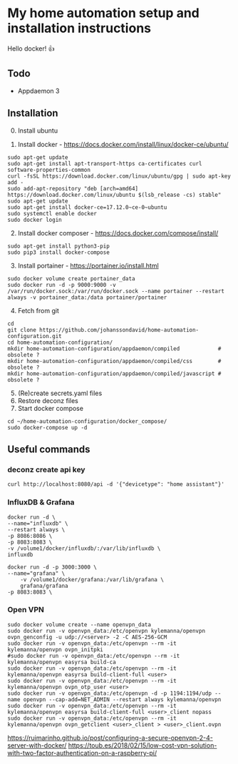 # My home automation setup and installation instructions
Hello docker! :thumbsup:

## Todo
* Appdaemon 3

## Installation
0. Install ubuntu

1. Install docker - https://docs.docker.com/install/linux/docker-ce/ubuntu/
```
sudo apt-get update
sudo apt-get install apt-transport-https ca-certificates curl software-properties-common
curl -fsSL https://download.docker.com/linux/ubuntu/gpg | sudo apt-key add -
sudo add-apt-repository "deb [arch=amd64] https://download.docker.com/linux/ubuntu $(lsb_release -cs) stable"
sudo apt-get update
sudo apt-get install docker-ce=17.12.0~ce-0~ubuntu
sudo systemctl enable docker
sudo docker login   
```
2. Install docker composer - https://docs.docker.com/compose/install/
```
sudo apt-get install python3-pip
sudo pip3 install docker-compose
```

3. Install portainer - https://portainer.io/install.html
```
sudo docker volume create portainer_data
sudo docker run -d -p 9000:9000 -v /var/run/docker.sock:/var/run/docker.sock --name portainer --restart always -v portainer_data:/data portainer/portainer
```

4. Fetch from git
```
cd
git clone https://github.com/johanssondavid/home-automation-configuration.git
cd home-automation-configuration/
mkdir home-automation-configuration/appdaemon/compiled            # obsolete ?
mkdir home-automation-configuration/appdaemon/compiled/css        # obsolete ?
mkdir home-automation-configuration/appdaemon/compiled/javascript # obsolete ?
```
5. (Re)create secrets.yaml files
6. Restore deconz files
6. Start docker compose

```
cd ~/home-automation-configuration/docker_compose/
sudo docker-compose up -d
```


## Useful commands

### deconz create api key
```
curl http://localhost:8080/api -d '{"devicetype": "home assistant"}'
```

### InfluxDB & Grafana
```
docker run -d \
--name="influxdb" \
--restart always \
-p 8086:8086 \
-p 8083:8083 \
-v /volume1/docker/influxdb/:/var/lib/influxdb \
influxdb
```

```
docker run -d -p 3000:3000 \
--name="grafana" \
    -v /volume1/docker/grafana:/var/lib/grafana \
    grafana/grafana
-p 8083:8083 \
```


### Open VPN
```
sudo docker volume create --name openvpn_data
sudo docker run -v openvpn_data:/etc/openvpn kylemanna/openvpn ovpn_genconfig -u udp://<server> -2 -C AES-256-GCM
sudo docker run -v openvpn_data:/etc/openvpn --rm -it kylemanna/openvpn ovpn_initpki
#sudo docker run -v openvpn_data:/etc/openvpn --rm -it kylemanna/openvpn easyrsa build-ca
sudo docker run -v openvpn_data:/etc/openvpn --rm -it kylemanna/openvpn easyrsa build-client-full <user>
sudo docker run -v openvpn_data:/etc/openvpn --rm -it kylemanna/openvpn ovpn_otp_user <user>
sudo docker run -v openvpn_data:/etc/openvpn -d -p 1194:1194/udp --name openvpn --cap-add=NET_ADMIN --restart always kylemanna/openvpn
sudo docker run -v openvpn_data:/etc/openvpn --rm -it kylemanna/openvpn easyrsa build-client-full <user>_client nopass
sudo docker run -v openvpn_data:/etc/openvpn --rm -it kylemanna/openvpn ovpn_getclient <user>_client > <user>_client.ovpn

```
https://ruimarinho.github.io/post/configuring-a-secure-openvpn-2-4-server-with-docker/
https://toub.es/2018/02/15/low-cost-vpn-solution-with-two-factor-authentication-on-a-raspberry-pi/
